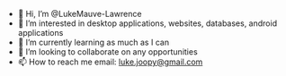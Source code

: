 - 👋 Hi, I’m @LukeMauve-Lawrence
- 👀 I’m interested in desktop applications, websites, databases, android applications
- 🌱 I’m currently learning as much as I can
- 💞️ I’m looking to collaborate on any opportunities
- 📫 How to reach me email: luke.joopy@gmail.com

<!---
LukeMauve-Lawrence/LukeMauve-Lawrence is a ✨ special ✨ repository because its `README.md` (this file) appears on your GitHub profile.
You can click the Preview link to take a look at your changes.
--->
